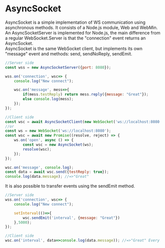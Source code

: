 # AsyncSocket
AsyncSocket is a simple implementation of WS communication using asynchronous methods.
It consists of a Node.js module, Web and WebMin. \
An AsyncSocketServer is implemented for Node.js, the main difference from a regular WebSocket.Server is that the "connection" event returns an AsyncSocket. \
AsyncSocket is the same WebSocket client, but implements its own "message" event and methods: send, sendNoReply, sendEmit.
```js
//Server side
const wss = new AsyncSocketServer({port: 8080});

wss.on('connection', wsc=> {
    console.log("New connect");

    wsc.on('message', mess=>{
        if(mess.testReply) return mess.reply({message: "Great"});
        else console.log(mess);
    });
});
```
```js
//Client side
const wsc = await AsyncSocketClient(new WebSocket('ws://localhost:8080'));
//or
const ws = new WebSocket('ws://localhost:8080');
const wsc = await new Promise((resolve, reject) => {
    ws.on('open', async () => {
        const wsc = new AsyncSocket(ws);
        resolve(wsc);
    });
});

wsc.on('message', console.log);
const data = await wsc.send({testReply: true});
console.log(data.message); //=>"Great"
```
It is also possible to transfer events using the sendEmit method.
```js
//Server side
wss.on('connection', wsc=> {
    console.log("New connect");

    setInterval(()=>{
        wsc.sendEmit('interval', {message: "Great"})
    },5000);
});
```
```js
//Client side
wsc.on('interval', data=>console.log(data.message)); //=>"Great" Every 5 seconds 
```
